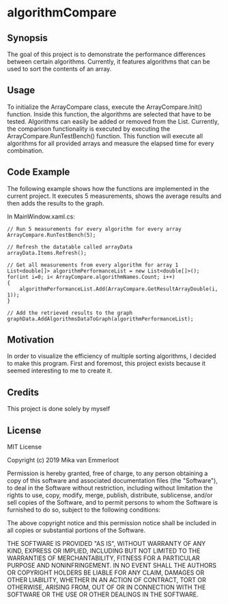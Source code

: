 # algorithmCompare

## Synopsis

The goal of this project is to demonstrate the performance differences between certain algorithms.
Currently, it features algorithms that can be used to sort the contents of an array.

## Usage

To initialize the ArrayCompare class, execute the ArrayCompare.Init() function. 
Inside this function, the algorithms are selected that have to be tested. Algorithms can easily be added or removed from the List.
Currently, the comparison functionality is executed by executing the ArrayCompare.RunTestBench() function.
This function will execute all algorithms for all provided arrays and measure the elapsed time for every combination.

## Code Example

The following example shows how the functions are implemented in the current project. It executes 5 measurements, shows the average results and then adds the results to the graph.

In MainWindow.xaml.cs:
```
// Run 5 measurements for every algorithm for every array
ArrayCompare.RunTestBench(5);

// Refresh the datatable called arrayData
arrayData.Items.Refresh();

// Get all measurements from every algorithm for array 1
List<double[]> algorithmPerformanceList = new List<double[]>();            
for(int i=0; i< ArrayCompare.algorithmNames.Count; i++)
{
	algorithmPerformanceList.Add(ArrayCompare.GetResultArrayDouble(i, 1));
}

// Add the retrieved results to the graph
graphData.AddAlgorithmsDataToGraph(algorithmPerformanceList);
```

## Motivation

In order to visualize the efficiency of multiple sorting algorithms, I decided to make this program.
First and foremost, this project exists because it seemed interesting to me to create it.

## Credits

This project is done solely by myself

## License

MIT License

Copyright (c) 2019 Mika van Emmerloot

Permission is hereby granted, free of charge, to any person obtaining a copy
of this software and associated documentation files (the "Software"), to deal
in the Software without restriction, including without limitation the rights
to use, copy, modify, merge, publish, distribute, sublicense, and/or sell
copies of the Software, and to permit persons to whom the Software is
furnished to do so, subject to the following conditions:

The above copyright notice and this permission notice shall be included in all
copies or substantial portions of the Software.

THE SOFTWARE IS PROVIDED "AS IS", WITHOUT WARRANTY OF ANY KIND, EXPRESS OR
IMPLIED, INCLUDING BUT NOT LIMITED TO THE WARRANTIES OF MERCHANTABILITY,
FITNESS FOR A PARTICULAR PURPOSE AND NONINFRINGEMENT. IN NO EVENT SHALL THE
AUTHORS OR COPYRIGHT HOLDERS BE LIABLE FOR ANY CLAIM, DAMAGES OR OTHER
LIABILITY, WHETHER IN AN ACTION OF CONTRACT, TORT OR OTHERWISE, ARISING FROM,
OUT OF OR IN CONNECTION WITH THE SOFTWARE OR THE USE OR OTHER DEALINGS IN THE
SOFTWARE.
